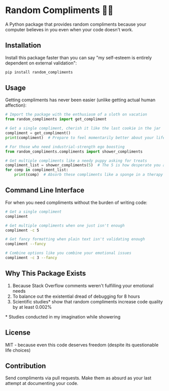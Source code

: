 # Random Compliments 🌈✨

A Python package that provides random compliments because your computer believes in you even when your code doesn't work.

## Installation

Install this package faster than you can say "my self-esteem is entirely dependent on external validation":

```bash
pip install random_compliments
```

## Usage

Getting compliments has never been easier (unlike getting actual human affection):

```python
# Import the package with the enthusiasm of a sloth on vacation
from random_compliments import get_compliment

# Get a single compliment, cherish it like the last cookie in the jar
compliment = get_compliment()
print(compliment)  # Prepare to feel momentarily better about your life choices

# For those who need industrial-strength ego boosting
from random_compliments.compliments import shower_compliments

# Get multiple compliments like a needy puppy asking for treats
compliment_list = shower_compliments(5)  # The 5 is how desperate you are, on a scale of 1-10
for comp in compliment_list:
    print(comp)  # Absorb these compliments like a sponge in a therapy session
```

## Command Line Interface

For when you need compliments without the burden of writing code:

```bash
# Get a single compliment
compliment

# Get multiple compliments when one just isn't enough
compliment -c 5

# Get fancy formatting when plain text isn't validating enough
compliment --fancy

# Combine options like you combine your emotional issues
compliment -c 3 --fancy
```

## Why This Package Exists

1. Because Stack Overflow comments weren't fulfilling your emotional needs
2. To balance out the existential dread of debugging for 8 hours
3. Scientific studies* show that random compliments increase code quality by at least 0.002%

\* Studies conducted in my imagination while showering

## License

MIT - because even this code deserves freedom (despite its questionable life choices)

## Contribution

Send compliments via pull requests. Make them as absurd as your last attempt at documenting your code. 